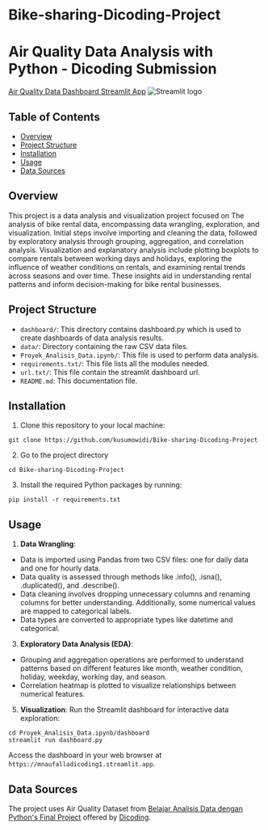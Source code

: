 # Bike-sharing-Dicoding-Project

# Air Quality Data Analysis with Python - Dicoding Submission
[Air Quality Data Dashboard Streamlit App](https://mnaufalladicoding1.streamlit.app) <img src="https://user-images.githubusercontent.com/7164864/217935870-c0bc60a3-6fc0-4047-b011-7b4c59488c91.png" alt="Streamlit logo"></img>

## Table of Contents
- [Overview](#overview)
- [Project Structure](#project-structure)
- [Installation](#installation)
- [Usage](#usage)
- [Data Sources](#data-sources)

## Overview
This project is a data analysis and visualization project focused on The analysis of bike rental data, encompassing data wrangling, exploration, and visualization. Initial steps involve importing and cleaning the data, followed by exploratory analysis through grouping, aggregation, and correlation analysis. Visualization and explanatory analysis include plotting boxplots to compare rentals between working days and holidays, exploring the influence of weather conditions on rentals, and examining rental trends across seasons and over time. These insights aid in understanding rental patterns and inform decision-making for bike rental businesses.

## Project Structure
- `dashboard/`: This directory contains dashboard.py which is used to create dashboards of data analysis results.
- `data/`: Directory containing the raw CSV data files.
- `Proyek_Analisis_Data.ipynb/`: This file is used to perform data analysis.
- `requirements.txt/`: This file lists all the modules needed.
- `url.txt/`: This file contain the streamlit dashboard url.
- `README.md`: This documentation file.

## Installation
1. Clone this repository to your local machine:
```
git clone https://github.com/kusumowidi/Bike-sharing-Dicoding-Project
```
2. Go to the project directory
```
cd Bike-sharing-Dicoding-Project
```
3. Install the required Python packages by running:
```
pip install -r requirements.txt
```

## Usage
1. **Data Wrangling**:
- Data is imported using Pandas from two CSV files: one for daily data and one for hourly data.
- Data quality is assessed through methods like .info(), .isna(), .duplicated(), and .describe().
- Data cleaning involves dropping unnecessary columns and renaming columns for better understanding. Additionally, some numerical values are mapped to categorical labels.
- Data types are converted to appropriate types like datetime and categorical.

3. **Exploratory Data Analysis (EDA)**: 
- Grouping and aggregation operations are performed to understand patterns based on different features like month, weather condition, holiday, weekday, working day, and season.
- Correlation heatmap is plotted to visualize relationships between numerical features.

5. **Visualization**: Run the Streamlit dashboard for interactive data exploration:

```
cd Proyek_Analisis_Data.ipynb/dashboard
streamlit run dashboard.py
```
Access the dashboard in your web browser at `https://mnaufalladicoding1.streamlit.app`.

## Data Sources
The project uses Air Quality Dataset from [Belajar Analisis Data dengan Python's Final Project](https://drive.google.com/drive/folders/1ZHrg-qiun_CfsKgl3jmgGT49286Ko28/view) offered by [Dicoding](https://www.dicoding.com/).
